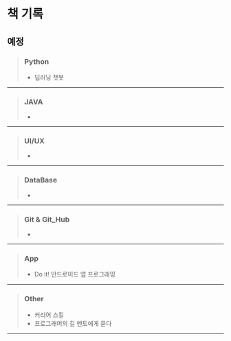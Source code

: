 # 책 기록

## 예정

> ### Python
>
> - 딥러닝 챗봇﻿

___

> ### JAVA
>
> - 

---

> ### UI/UX
>
> - 

---

> ### DataBase
>
> - 

---

> ### Git & Git_Hub
>
> - 

---

> ### App
>
> - Do it! 안드로이드 앱 프로그래밍

---

> ### Other
>
> - 커리어 스킬
> - 프로그래머의 길 멘토에게 묻다﻿

---


